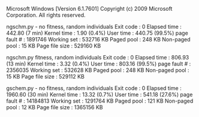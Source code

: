 Microsoft Windows [Version 6.1.7601]
Copyright (c) 2009 Microsoft Corporation.  All rights reserved.

ngschm.py - no fitness, random individuals
Exit code      : 0
Elapsed time   : 442.80 (7 min)
Kernel time    : 1.90 (0.4%)
User time      : 440.75 (99.5%)
page fault #   : 1891746
Working set    : 532716 KB
Paged pool     : 248 KB
Non-paged pool : 15 KB
Page file size : 529160 KB

ngschm.py fitness, random individuals
Exit code      : 0
Elapsed time   : 806.93 (13 min)
Kernel time    : 3.32 (0.4%)
User time      : 803.16 (99.5%)
page fault #   : 2356035
Working set    : 532628 KB
Paged pool     : 248 KB
Non-paged pool : 15 KB
Page file size : 529112 KB

gschem.py - no fitness, random individuals
Exit code      : 0
Elapsed time   : 1960.60 (30 min)
Kernel time    : 13.32 (0.7%)
User time      : 541.18 (27.6%)
page fault #   : 14184813
Working set    : 1291764 KB
Paged pool     : 121 KB
Non-paged pool : 12 KB
Page file size : 1365156 KB
